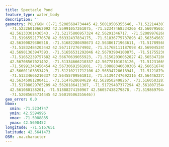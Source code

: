 ```yaml
---
title: Spectacle Pond
feature_type: water_body
description: ''
geometry: POLYGON ((-71.52085684734445 42.56019506355646, -71.5221443076713 42.55949963895613,
  -71.52326010662092 42.55991057261075, -71.52347468334266 42.56079565129144, -71.52175806957324
  42.56133301436543, -71.52175806957324 42.56291346717, -71.52089976268809 42.5635772454096,
  -71.51965521770578 42.56332437834175, -71.51836775737893 42.56354563708258, -71.51738070446109
  42.56300829306518, -71.51682280498673 42.56386171963611, -71.51789568859182 42.56569496686966,
  -71.51832484203442 42.56711727674902, -71.51768111187098 42.56904524503316, -71.516608228265
  42.56901363947593, -71.51656531292046 42.56793904100875, -71.5175523658383 42.56670639055923,
  -71.51652239757682 42.56670639055923, -71.51502036052827 42.56534728618941, -71.51454829174206
  42.56708567021492, -71.51334666210337 42.56778101026126, -71.51231669384191 42.56737012844334,
  -71.50991343456454 42.56730691561601, -71.50888346630306 42.56651674986663, -71.51102923351506
  42.56601103853429, -71.51210211712106 42.56534728618941, -71.51218794780922 42.56484156537672,
  -71.51334666210337 42.56455709561813, -71.51394747692316 42.56446227207701, -71.51381873089048
  42.56345081200411, -71.5147628684629 42.5628502498267, -71.51605032878973 42.56303990166509,
  -71.51708029705209 42.5628186411307, -71.51729487377294 42.56180715441052, -71.51759528118284
  42.561080138201, -71.51888274150967 42.56057438279878, -71.51986979442661 42.55991057261075,
  -71.52085684734445 42.56019506355646))
geo_error: 0.0
bbox:
  xmin: -71.5234747
  ymin: 42.5594996
  xmax: -71.5088835
  ymax: 42.5690452
longitude: -71.5167651
latitude: 42.5641473
OSM: .na.character
---
```


